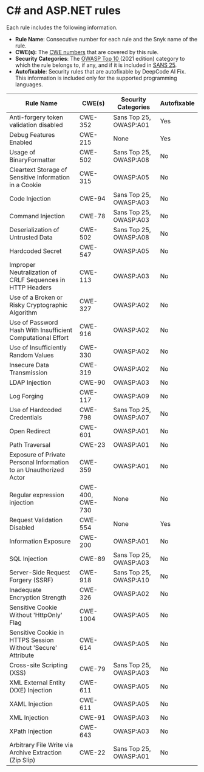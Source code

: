 # C# and ASP.NET rules

Each rule includes the following information.

* **Rule Name**: Consecutive number for each rule and the Snyk name of the rule.
* **CWE(s):** The [CWE numbers](https://cwe.mitre.org/) that are covered by this rule.
* **Security Categories**: The [OWASP Top 10 ](https://owasp.org/Top10/)(2021 edition) category to which the rule belongs to, if any, and if it is included in [SANS 25](https://www.sans.org/top25-software-errors/).
* **Autofixable**: Security rules that are autofixable by DeepCode AI Fix. This information is included only for the supported programming languages.

| Rule Name                                                         | CWE(s)           | Security Categories    | Autofixable |
| ----------------------------------------------------------------- | ---------------- | ---------------------- | ----------- |
| Anti-forgery token validation disabled                            | CWE-352          | Sans Top 25, OWASP:A01 | Yes         |
| Debug Features Enabled                                            | CWE-215          | None                   | Yes         |
| Usage of BinaryFormatter                                          | CWE-502          | Sans Top 25, OWASP:A08 | No          |
| Cleartext Storage of Sensitive Information in a Cookie            | CWE-315          | OWASP:A05              | No          |
| Code Injection                                                    | CWE-94           | Sans Top 25, OWASP:A03 | No          |
| Command Injection                                                 | CWE-78           | Sans Top 25, OWASP:A03 | No          |
| Deserialization of Untrusted Data                                 | CWE-502          | Sans Top 25, OWASP:A08 | No          |
| Hardcoded Secret                                                  | CWE-547          | OWASP:A05              | No          |
| Improper Neutralization of CRLF Sequences in HTTP Headers         | CWE-113          | OWASP:A03              | No          |
| Use of a Broken or Risky Cryptographic Algorithm                  | CWE-327          | OWASP:A02              | No          |
| Use of Password Hash With Insufficient Computational Effort       | CWE-916          | OWASP:A02              | No          |
| Use of Insufficiently Random Values                               | CWE-330          | OWASP:A02              | No          |
| Insecure Data Transmission                                        | CWE-319          | OWASP:A02              | No          |
| LDAP Injection                                                    | CWE-90           | OWASP:A03              | No          |
| Log Forging                                                       | CWE-117          | OWASP:A09              | No          |
| Use of Hardcoded Credentials                                      | CWE-798          | Sans Top 25, OWASP:A07 | No          |
| Open Redirect                                                     | CWE-601          | OWASP:A01              | No          |
| Path Traversal                                                    | CWE-23           | OWASP:A01              | No          |
| Exposure of Private Personal Information to an Unauthorized Actor | CWE-359          | OWASP:A01              | No          |
| Regular expression injection                                      | CWE-400, CWE-730 | None                   | No          |
| Request Validation Disabled                                       | CWE-554          | None                   | Yes         |
| Information Exposure                                              | CWE-200          | OWASP:A01              | No          |
| SQL Injection                                                     | CWE-89           | Sans Top 25, OWASP:A03 | No          |
| Server-Side Request Forgery (SSRF)                                | CWE-918          | Sans Top 25, OWASP:A10 | No          |
| Inadequate Encryption Strength                                    | CWE-326          | OWASP:A02              | No          |
| Sensitive Cookie Without 'HttpOnly' Flag                          | CWE-1004         | OWASP:A05              | No          |
| Sensitive Cookie in HTTPS Session Without 'Secure' Attribute      | CWE-614          | OWASP:A05              | No          |
| Cross-site Scripting (XSS)                                        | CWE-79           | Sans Top 25, OWASP:A03 | No          |
| XML External Entity (XXE) Injection                               | CWE-611          | OWASP:A05              | No          |
| XAML Injection                                                    | CWE-611          | OWASP:A05              | No          |
| XML Injection                                                     | CWE-91           | OWASP:A03              | No          |
| XPath Injection                                                   | CWE-643          | OWASP:A03              | No          |
| Arbitrary File Write via Archive Extraction (Zip Slip)            | CWE-22           | Sans Top 25, OWASP:A01 | No          |
